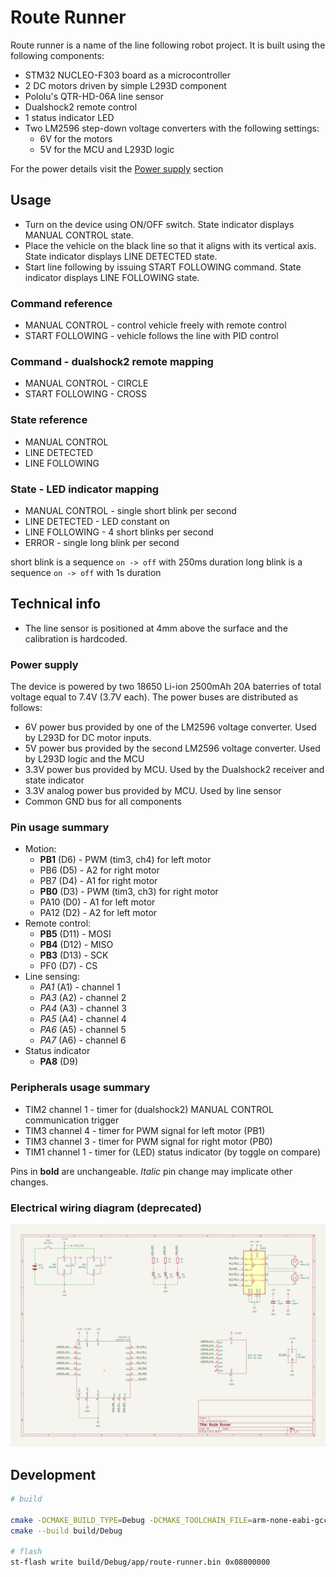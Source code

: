 # Route Runner

Route runner is a name of the line following robot project. It is built using the following components:
* STM32 NUCLEO-F303 board as a microcontroller
* 2 DC motors driven by simple L293D component
* Pololu's QTR-HD-06A line sensor
* Dualshock2 remote control
* 1 status indicator LED
* Two LM2596 step-down voltage converters with the following settings:
    * 6V for the motors
    * 5V for the MCU and L293D logic

For the power details visit the [Power supply](#power-supply) section

## Usage
* Turn on the device using ON/OFF switch. State indicator displays MANUAL CONTROL state.
* Place the vehicle on the black line so that it aligns with its vertical axis. State indicator displays LINE DETECTED state. 
* Start line following by issuing START FOLLOWING command. State indicator displays LINE FOLLOWING state.

### Command reference
* MANUAL CONTROL - control vehicle freely with remote control
* START FOLLOWING - vehicle follows the line with PID control

### Command - dualshock2 remote mapping
* MANUAL CONTROL - CIRCLE
* START FOLLOWING - CROSS

### State reference
* MANUAL CONTROL
* LINE DETECTED
* LINE FOLLOWING

### State - LED indicator mapping
* MANUAL CONTROL - single short blink per second
* LINE DETECTED - LED constant on
* LINE FOLLOWING - 4 short blinks per second
* ERROR - single long blink per second

short blink is a sequence `on -> off` with 250ms duration
long blink is a sequence `on -> off` with 1s duration

## Technical info
* The line sensor is positioned at 4mm above the surface and the calibration is hardcoded.


### Power supply
The device is powered by two 18650 Li-ion 2500mAh 20A baterries of total voltage equal to 7.4V (3.7V each). The power buses are distributed as follows:
* 6V power bus provided by one of the LM2596 voltage converter. Used by L293D for DC motor inputs.
* 5V power bus provided by the second LM2596 voltage converter. Used by L293D logic and the MCU
* 3.3V power bus provided by MCU. Used by the Dualshock2 receiver and state indicator
* 3.3V analog power bus provided by MCU. Used by line sensor
* Common GND bus for all components

### Pin usage summary
* Motion:
    * **PB1** (D6) - PWM (tim3, ch4) for left motor
    * PB6 (D5) - A2 for right motor
    * PB7 (D4) - A1 for right motor
    * **PB0** (D3) - PWM (tim3, ch3) for right motor
    * PA10 (D0) - A1 for left motor
    * PA12 (D2) - A2 for left motor
* Remote control:
    * **PB5** (D11) - MOSI
    * **PB4** (D12) - MISO
    * **PB3** (D13) - SCK
    * PF0 (D7) - CS
* Line sensing:
    * *PA1* (A1) - channel 1
    * *PA3* (A2) - channel 2
    * *PA4* (A3) - channel 3
    * *PA5* (A4) - channel 4
    * *PA6* (A5) - channel 5
    * *PA7* (A6) - channel 6
* Status indicator
    * **PA8** (D9)

### Peripherals usage summary
* TIM2 channel 1 - timer for (dualshock2) MANUAL CONTROL communication trigger
* TIM3 channel 4 - timer for PWM signal for left motor (PB1)
* TIM3 channel 3 - timer for PWM signal for right motor (PB0)
* TIM1 channel 1 - timer for (LED) status indicator (by toggle on compare)

Pins in **bold** are unchangeable. *Italic* pin change may implicate other changes.

### Electrical wiring diagram (deprecated)
![schematic](./doc/img/schematic.png)

## Development

```bash
# build

cmake -DCMAKE_BUILD_TYPE=Debug -DCMAKE_TOOLCHAIN_FILE=arm-none-eabi-gcc.cmake -B build/Debug
cmake --build build/Debug

# flash
st-flash write build/Debug/app/route-runner.bin 0x08000000


```